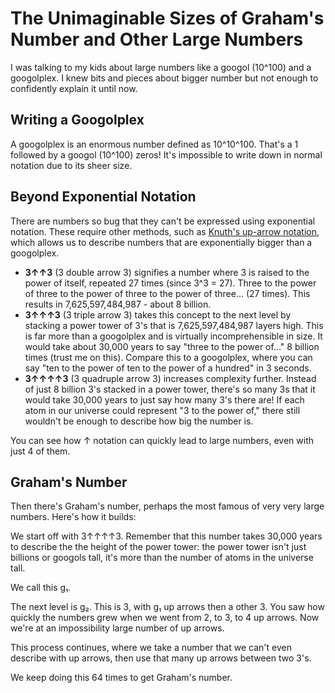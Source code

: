 # The Unimaginable Sizes of Graham's Number and Other Large Numbers

I was talking to my kids about large numbers like a googol (10^100) and a googolplex. I knew bits and pieces about bigger number but not enough to confidently explain it until now.

## Writing a Googolplex

A googolplex is an enormous number defined as 10^10^100. That's a 1 followed by a googol (10^100) zeros! It's impossible to write down in normal notation due to its sheer size.

## Beyond Exponential Notation

There are numbers so bug that they can't be expressed using exponential notation. These require other methods, such as [Knuth's up-arrow notation](https://en.wikipedia.org/wiki/Knuth%27s_up-arrow_notation), which allows us to describe numbers that are exponentially bigger than a googolplex.


- **3↑↑3** (3 double arrow 3) signifies a number where 3 is raised to the power of itself, repeated 27 times (since 3^3 = 27). Three to the power of three to the power of three to the power of three... (27 times). This results in 7,625,597,484,987 - about 8 billion.
- **3↑↑↑3** (3 triple arrow 3) takes this concept to the next level by stacking a power tower of 3's that is 7,625,597,484,987 layers high. This is far more than a googolplex and is virtually incomprehensible in size. It would take about 30,000 years to say "three to the power of..." 8 billion times (trust me on this). Compare this to a googolplex, where you can say "ten to the power of ten to the power of a hundred" in 3 seconds.
- **3↑↑↑↑3** (3 quadruple arrow 3) increases complexity further. Instead of just 8 billion 3's stacked in a power tower, there's so many 3s that it would take 30,000 years to just say how many 3's there are! If each atom in our universe could represent "3 to the power of," there still wouldn't be enough to describe how big the number is.

You can see how ↑ notation can quickly lead to large numbers, even with just 4 of them.

## Graham's Number

Then there's Graham's number, perhaps the most famous of very very large numbers. Here's how it builds:

We start off with 3↑↑↑↑3. Remember that this number takes 30,000 years to describe the the height of the power tower: the power tower isn't just billions or googols tall, it's more than the number of atoms in the universe tall.

We call this g₁.

The next level is g₂. This is 3, with g₁ up arrows then a other 3. You saw how quickly the numbers grew when we went from 2, to 3, to 4 up arrows. Now we're at an impossibility large number of up arrows.

This process continues, where we take a number that we can't even describe with up arrows, then use that many up arrows between two 3's. 

We keep doing this 64 times to get Graham's number.